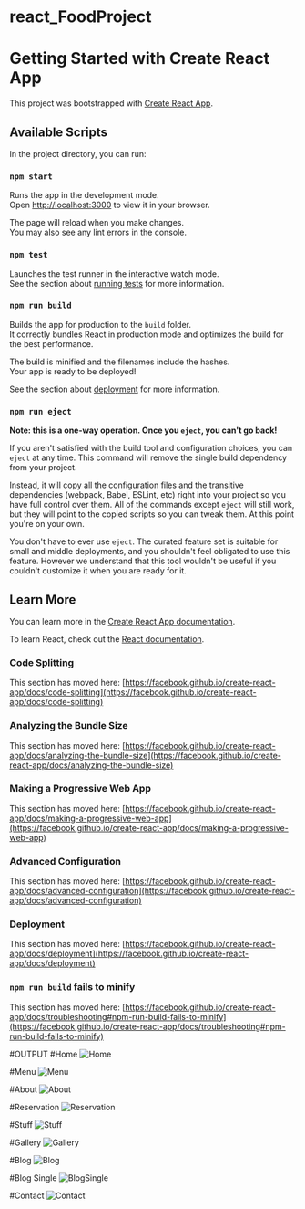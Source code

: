# react_FoodProject
# Getting Started with Create React App

This project was bootstrapped with [Create React App](https://github.com/facebook/create-react-app).

## Available Scripts

In the project directory, you can run:

### `npm start`

Runs the app in the development mode.\
Open [http://localhost:3000](http://localhost:3000) to view it in your browser.

The page will reload when you make changes.\
You may also see any lint errors in the console.

### `npm test`

Launches the test runner in the interactive watch mode.\
See the section about [running tests](https://facebook.github.io/create-react-app/docs/running-tests) for more information.

### `npm run build`

Builds the app for production to the `build` folder.\
It correctly bundles React in production mode and optimizes the build for the best performance.

The build is minified and the filenames include the hashes.\
Your app is ready to be deployed!

See the section about [deployment](https://facebook.github.io/create-react-app/docs/deployment) for more information.

### `npm run eject`

**Note: this is a one-way operation. Once you `eject`, you can't go back!**

If you aren't satisfied with the build tool and configuration choices, you can `eject` at any time. This command will remove the single build dependency from your project.

Instead, it will copy all the configuration files and the transitive dependencies (webpack, Babel, ESLint, etc) right into your project so you have full control over them. All of the commands except `eject` will still work, but they will point to the copied scripts so you can tweak them. At this point you're on your own.

You don't have to ever use `eject`. The curated feature set is suitable for small and middle deployments, and you shouldn't feel obligated to use this feature. However we understand that this tool wouldn't be useful if you couldn't customize it when you are ready for it.

## Learn More

You can learn more in the [Create React App documentation](https://facebook.github.io/create-react-app/docs/getting-started).

To learn React, check out the [React documentation](https://reactjs.org/).

### Code Splitting

This section has moved here: [https://facebook.github.io/create-react-app/docs/code-splitting](https://facebook.github.io/create-react-app/docs/code-splitting)

### Analyzing the Bundle Size

This section has moved here: [https://facebook.github.io/create-react-app/docs/analyzing-the-bundle-size](https://facebook.github.io/create-react-app/docs/analyzing-the-bundle-size)

### Making a Progressive Web App

This section has moved here: [https://facebook.github.io/create-react-app/docs/making-a-progressive-web-app](https://facebook.github.io/create-react-app/docs/making-a-progressive-web-app)

### Advanced Configuration

This section has moved here: [https://facebook.github.io/create-react-app/docs/advanced-configuration](https://facebook.github.io/create-react-app/docs/advanced-configuration)

### Deployment

This section has moved here: [https://facebook.github.io/create-react-app/docs/deployment](https://facebook.github.io/create-react-app/docs/deployment)

### `npm run build` fails to minify

This section has moved here: [https://facebook.github.io/create-react-app/docs/troubleshooting#npm-run-build-fails-to-minify](https://facebook.github.io/create-react-app/docs/troubleshooting#npm-run-build-fails-to-minify)






#OUTPUT
#Home 
![Home](https://user-images.githubusercontent.com/85745635/158565655-9cb94247-9b26-4baf-9795-e76502d61a6c.png)

#Menu
![Menu](https://user-images.githubusercontent.com/85745635/158565743-915d4ed8-932e-4127-8f48-f0c94bd8943e.png)

#About
![About](https://user-images.githubusercontent.com/85745635/158565808-4f9e104a-5671-48cd-a662-9ec6f0a8e308.png)

#Reservation
![Reservation](https://user-images.githubusercontent.com/85745635/158565902-9a503d09-eb6a-4415-8ff4-fd4842bba8c1.png)

#Stuff
![Stuff](https://user-images.githubusercontent.com/85745635/158565989-4f20a496-69e0-45a1-a987-6d3098accb48.png)

#Gallery
![Gallery](https://user-images.githubusercontent.com/85745635/158566042-cd0ba5f4-f6c8-4b8b-a852-943ad8cdf7f5.png)

#Blog
![Blog](https://user-images.githubusercontent.com/85745635/158566113-e09afdb7-d2a1-4b34-b41b-c89f56ce902e.png)

#Blog Single
![BlogSingle](https://user-images.githubusercontent.com/85745635/158566239-e5c1a080-6319-44ab-930f-8ebfb3e684a5.png)

#Contact
![Contact](https://user-images.githubusercontent.com/85745635/158566308-688c0d3e-f660-4565-ab4f-39e90c6e564d.png)

